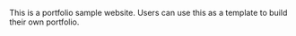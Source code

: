 This is a portfolio sample website. Users can use this as a template to build their own portfolio. 

